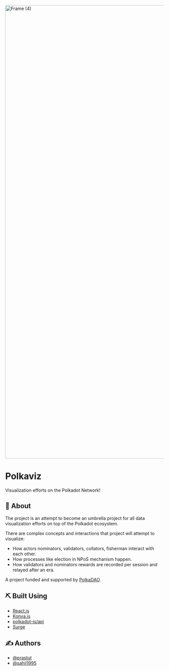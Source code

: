 <img width="1440" alt="Frame (4)" src="https://user-images.githubusercontent.com/10279686/66102556-63b0cc00-e5d0-11e9-8e2e-b4e566553b18.png">


# Polkaviz
Visualization efforts on the Polkadot Network!


## 🧐 About

The project is an attempt to become an umbrella project for all data visualization efforts on top of the Polkadot ecosystem. 

There are complex concepts and interactions that project will attempt to visualize: 
* How actors nominators, validators, collators, fisherman interact with each other.
* How processes like election in NPoS mechanism happen. 
* How validators and nominators rewards are recorded per session and relayed after an era.


A project funded and supported by [PolkaDAO](https://medium.com/polkadot-network/announcing-polkadao-fund-your-project-1891e6d895a). 


## ⛏️ Built Using <a name = "built_using"></a>

-   [React.js](https://nextjs.org/)
-   [Konva.js](https://konvajs.org/)
-   [polkadot-js/api](https://polkadot.js.org/api/)
-   [Surge](https://surge.sh/)

## ✍️ Authors <a name = "author"></a>

-   [@prastut](https://github.com/prastut)
-   [@sahil1995](https://github.com/sahilnanda1995/)
